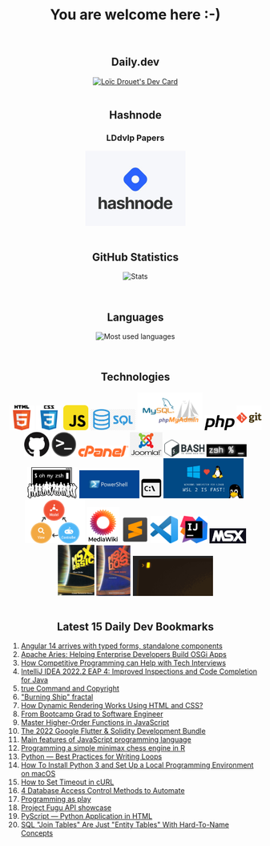 <h1 align="center"> You are welcome here :-)</h1>

<br />

<div align="center">
    <h2>Daily.dev</h2>    
    <a href="https://app.daily.dev/LDdvlp">
        <img
            src="https://api.daily.dev/devcards/6a2db644d7b342d5924aa8a261fc3c97.png?r=d2h" width="400"
            alt="Loïc Drouet's Dev Card" 
        />
    </a>
</div>

<br />

<div align="center">
    <h2>Hashnode</h2>
    <h3>LDdvlp Papers</h3>
    <a href="https://lddvlp.hashnode.dev/">
        <img 
            src="/images/00-hashnode-logo.jfif" 
            width="200" alt="LDdvlp Papers" 
        />
    </a>
</div>

<br />

<div align="center">
    <h2>GitHub Statistics</h2>
    
![Stats](https://github-readme-stats.vercel.app/api?username=lddvlp&show_icons=true&theme=radical&count_private=true)

</div>

<br />

<div align="center">
    <h2>Languages</h2>

![Most used languages](https://github-readme-stats.vercel.app/api/top-langs/?username=lddvlp)

</div>

<br />

<div align="center">
    <h2>Technologies</h2>

<!-- Image #01    -->
<img alt="HTML5" width="50px" src="https://raw.githubusercontent.com/github/explore/80688e429a7d4ef2fca1e82350fe8e3517d3494d/topics/html/html.png" />

<!-- Image #02    -->
<img alt="CSS3" width="50px" src="https://raw.githubusercontent.com/github/explore/80688e429a7d4ef2fca1e82350fe8e3517d3494d/topics/css/css.png" />

<!-- Image #03    -->
<img alt="JavaScript" width="50px"   src="/images/03-javascript-logo.png" />

<!-- Image #04    -->
<img alt="SQL" width="90px" src="/images/04-sql-logo.jpg" />

<!-- Image #05    -->
<img alt="phpMyAdmin-MySQL" width="130px" src="/images/05-phpmyadmin-mysql-logo.png" />

<!-- Image #06    -->
<img alt="PHP" width="60px" src="/images/06-php-logo-alt.png" />

<!-- Image #07    -->
<img alt="Git" width="50px" src="https://raw.githubusercontent.com/github/explore/80688e429a7d4ef2fca1e82350fe8e3517d3494d/topics/git/git.png" />

<!-- Image #08    -->
<img alt="GitHub" width="50px" src="https://raw.githubusercontent.com/github/explore/78df643247d429f6cc873026c0622819ad797942/topics/github/github.png" />

<!-- Image #09    -->
<img alt="Shell" width="50px" src="https://raw.githubusercontent.com/github/explore/80688e429a7d4ef2fca1e82350fe8e3517d3494d/topics/terminal/terminal.png" />

<!-- Image #10    -->
<img alt="cPanel" width="100px" src="/images/10-cpanel-logo.png" />

<!-- Image #11    -->
<img alt="Joomla!" width="65px" src="/images/11-joomla-logo.png" />

<!-- Image #12    -->
<img alt="Bash" width="80px" src="/images/12-bash-logo.png" />

<!-- Image #13    -->
<img alt="Zsh" width="80px" src="/images/13-zsh-logo.gif" />

<!-- Image #14    -->
<img alt="Oh My Zsh" width="100px" src="/images/14-oh_my_zsh-logo.png" />

<!-- Image #15    -->
<img alt="PowerShell" width="120px" src="/images/15-powershell-logo.jpg" />

<!-- Image #16    -->
<img alt="cmd" width="40px" src="/images/16-cmd-logo.png" />

<!-- Image #17    -->
<img alt="WSL2" width="160px" src="/images/17-wsl2-logo.jpg" />

<!-- Image #18    -->
<img alt="MVC" width="120px" src="/images/18-mvc-logo.jpg" />

<!-- Image #19    -->
<img alt="MediaWiki" width="65px" src="/images/19-mediawiki-logo.png" />

<!-- Image #90    -->
<img alt="Sublime Text" width="55px" src="/images/90-sublime_text-logo.png" />

<!-- Image #91    -->
<img alt="VS Code" width="55px" src="/images/91-vs_code-logo.png" />

<!-- Image #92    -->
<img alt="IntelliJ IDEA" width="55px" src="/images/92-intellij_idea.png" />

<!-- Image #95   -->
<img alt="MSX" width="73px" src="/images/95-msx-logo.png" />

<!-- Image #96    -->
<img alt="MSX-BASIC" width="73px" src="/images/96-msx_ basic-logo.jfif" />

<!-- Image #97    -->
<img alt="MSX-DOS" width="69px" src="/images/97-msx_dos-logo.jpg" />

<!-- Image #99    -->
<img alt="Amber Terminal" width="160px" src="/images/98-amber_terminal.gif" />

</div>

<br />

<div align="center">
    <h2>Latest 15 Daily Dev Bookmarks</h2>
</div>

<!-- daily.dev BOOKMARKS:START -->
1. [Angular 14 arrives with typed forms, standalone components](https://app.daily.dev/posts/Zc7WgzZMm?utm_source=rss&utm_medium=bookmarks&utm_campaign=Yaq6rDv_C)
2. [Apache Aries: Helping Enterprise Developers Build OSGi Apps](https://app.daily.dev/posts/izG2FGo9o?utm_source=rss&utm_medium=bookmarks&utm_campaign=Yaq6rDv_C)
3. [How Competitive Programming can Help with Tech Interviews](https://app.daily.dev/posts/rrsDFNYBI?utm_source=rss&utm_medium=bookmarks&utm_campaign=Yaq6rDv_C)
4. [IntelliJ IDEA 2022.2 EAP 4: Improved Inspections and Code Completion for Java](https://app.daily.dev/posts/YWGgshC5e?utm_source=rss&utm_medium=bookmarks&utm_campaign=Yaq6rDv_C)
5. [true Command and Copyright](https://app.daily.dev/posts/411Wj0aF_?utm_source=rss&utm_medium=bookmarks&utm_campaign=Yaq6rDv_C)
6. [&quot;Burning Ship&quot; fractal](https://app.daily.dev/posts/4sZOFkyH2?utm_source=rss&utm_medium=bookmarks&utm_campaign=Yaq6rDv_C)
7. [How Dynamic Rendering Works Using HTML and CSS?](https://app.daily.dev/posts/-h3J79Hwf?utm_source=rss&utm_medium=bookmarks&utm_campaign=Yaq6rDv_C)
8. [From Bootcamp Grad to Software Engineer](https://app.daily.dev/posts/UZHVLVeg-?utm_source=rss&utm_medium=bookmarks&utm_campaign=Yaq6rDv_C)
9. [Master Higher-Order Functions in JavaScript](https://app.daily.dev/posts/Z3MI6O8AR?utm_source=rss&utm_medium=bookmarks&utm_campaign=Yaq6rDv_C)
10. [The 2022 Google Flutter &amp; Solidity Development Bundle](https://app.daily.dev/posts/LQ_PNFVtA?utm_source=rss&utm_medium=bookmarks&utm_campaign=Yaq6rDv_C)
11. [Main features of JavaScript programming language](https://app.daily.dev/posts/yIHJUqZ6X?utm_source=rss&utm_medium=bookmarks&utm_campaign=Yaq6rDv_C)
12. [Programming a simple minimax chess engine in R](https://app.daily.dev/posts/_CMhfPMUJ?utm_source=rss&utm_medium=bookmarks&utm_campaign=Yaq6rDv_C)
13. [Python — Best Practices for Writing Loops](https://app.daily.dev/posts/xcHSWSgX8?utm_source=rss&utm_medium=bookmarks&utm_campaign=Yaq6rDv_C)
14. [How To Install Python 3 and Set Up a Local Programming Environment on macOS](https://app.daily.dev/posts/vG4C4oXxJ?utm_source=rss&utm_medium=bookmarks&utm_campaign=Yaq6rDv_C)
15. [How to Set Timeout in cURL](https://app.daily.dev/posts/_fkoshtfB?utm_source=rss&utm_medium=bookmarks&utm_campaign=Yaq6rDv_C)
16. [4 Database Access Control Methods to Automate](https://app.daily.dev/posts/iupBxTpKu?utm_source=rss&utm_medium=bookmarks&utm_campaign=Yaq6rDv_C)
17. [Programming as play](https://app.daily.dev/posts/BJSY8rLlP?utm_source=rss&utm_medium=bookmarks&utm_campaign=Yaq6rDv_C)
18. [Project Fugu API showcase](https://app.daily.dev/posts/Iy5ykQEqh?utm_source=rss&utm_medium=bookmarks&utm_campaign=Yaq6rDv_C)
19. [PyScript — Python Application in HTML](https://app.daily.dev/posts/60aDIgUJM?utm_source=rss&utm_medium=bookmarks&utm_campaign=Yaq6rDv_C)
20. [SQL &quot;Join Tables&quot; Are Just &quot;Entity Tables&quot; With Hard-To-Name Concepts](https://app.daily.dev/posts/DljtJztoc?utm_source=rss&utm_medium=bookmarks&utm_campaign=Yaq6rDv_C)

<!-- daily.dev BOOKMARKS:END -->
